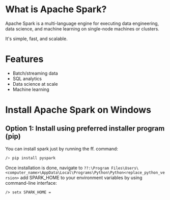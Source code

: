 # What is Apache Spark?

Apache Spark is a multi-language engine for executing data engineering, data science, and machine learning on single-node machines or clusters.

It's simple, fast, and scalable.

# Features

- Batch/streaming data
- SQL analytics
- Data science at scale
- Machine learning

# Install Apache Spark on Windows

## Option 1: Install using preferred installer program (pip)

You can install spark just by running the ff. command:

```bash
/> pip install pyspark
```

Once installation is done, navigate to `??:\Program Files\Users\<computer_name>\AppData\Local\Programs\Python\Python<replace_python_version>` add SPARK_HOME to your environment variables by using command-line interface:

```
/> setx SPARK_HOME = 
```
